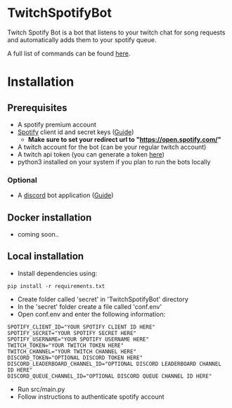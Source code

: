 # TwitchSpotifyBot

Twitch Spotify Bot is a bot that listens to your twitch chat for song requests and automatically 
adds them to your spotify queue.

A full list of commands can be found [here](https://pastebin.com/vZ4bNiTn).

# Installation

## Prerequisites 

- A spotify premium account
- [Spotify](https://developer.spotify.com/dashboard/login) client id and secret keys ([Guide](https://medium.com/@maxtingle/getting-started-with-spotifys-api-spotipy-197c3dc6353b))
    - **Make sure to set your redirect url to "https://open.spotify.com/"**
- A twitch account for the bot (can be your regular twitch account)
- A twitch api token (you can generate a token [here](https://twitchtokengenerator.com/))
- python3 installed on your system if you plan to run the bots locally

### Optional

- A [discord](https://discord.com/developers/applications) bot application ([Guide](https://youtu.be/b61kcgfOm_4?t=35))

## Docker installation
- coming soon..

## Local installation
- Install dependencies using:
```
pip install -r requirements.txt
```
- Create folder called 'secret' in 'TwitchSpotifyBot' directory
- In the 'secret' folder create a file called 'conf.env'
- Open conf.env and enter the following information:
```
SPOTIFY_CLIENT_ID="YOUR SPOTIFY CLIENT ID HERE"
SPOTIFY_SECRET="YOUR SPOTIFY SECRET HERE"
SPOTIFY_USERNAME="YOUR SPOTIFY USERNAME HERE"
TWITCH_TOKEN="YOUR TWITCH TOKEN HERE"
TWITCH_CHANNEL="YOUR TWITCH CHANNEL HERE"
DISCORD_TOKEN="OPTIONAL DISCORD TOKEN HERE"
DISCORD_LEADERBOARD_CHANNEL_ID="OPTIONAL DISCORD LEADERBOARD CHANNEL ID HERE"
DISCORD_QUEUE_CHANNEL_ID="OPTIONAL DISCORD QUEUE CHANNEL ID HERE"
```
- Run src/main.py
- Follow instructions to authenticate spotify account


